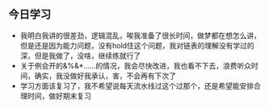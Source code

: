 ## 今日学习
* 我明白我讲的很差劲，逻辑混乱，唉我准备了很长时间，做梦都在想怎么讲，但是还是因为能力问题，没有hold住这个问题，我对链表的理解没有学过的深，但是我做了，没啥，继续练就行了
* 关于例会开的&%&*……的情况，我会尽快改进，我也看不下去，浪费听众时间，确实，我没做好我承认，害，不会再有下次了
* 学习方面该复习了，我不希望说每天流水线过这个过那个，还是希望能安排合理时间，做好期末复习
